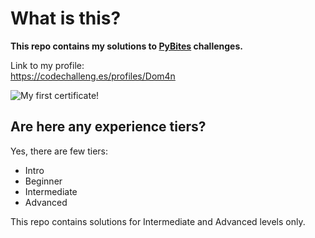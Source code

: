 # What is this?

**This repo contains my solutions to [PyBites](https://codechalleng.es) challenges.**

Link to my profile:  
https://codechalleng.es/profiles/Dom4n

![My first certificate!](https://pybites-certificates.s3.amazonaws.com/jaroslaw_domanski_f9108819-615c-4ca4-84b8-d068485448d0.png "My first certificate")

## Are here any experience tiers?

Yes, there are few tiers:
- Intro
- Beginner
- Intermediate
- Advanced

This repo contains solutions for Intermediate and Advanced levels only.

